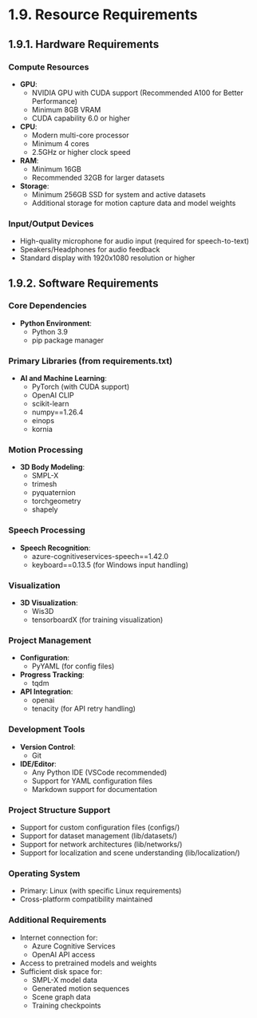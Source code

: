 # 1.9. Resource Requirements

## 1.9.1. Hardware Requirements

### Compute Resources
- **GPU**: 
  - NVIDIA GPU with CUDA support (Recommended A100 for Better Performance)
  - Minimum 8GB VRAM
  - CUDA capability 6.0 or higher
- **CPU**:
  - Modern multi-core processor
  - Minimum 4 cores
  - 2.5GHz or higher clock speed
- **RAM**:
  - Minimum 16GB
  - Recommended 32GB for larger datasets
- **Storage**:
  - Minimum 256GB SSD for system and active datasets
  - Additional storage for motion capture data and model weights

### Input/Output Devices
- High-quality microphone for audio input (required for speech-to-text)
- Speakers/Headphones for audio feedback
- Standard display with 1920x1080 resolution or higher

## 1.9.2. Software Requirements

### Core Dependencies
- **Python Environment**:
  - Python 3.9
  - pip package manager

### Primary Libraries (from requirements.txt)
- **AI and Machine Learning**:
  - PyTorch (with CUDA support)
  - OpenAI CLIP
  - scikit-learn
  - numpy==1.26.4
  - einops
  - kornia

### Motion Processing
- **3D Body Modeling**:
  - SMPL-X
  - trimesh
  - pyquaternion
  - torchgeometry
  - shapely

### Speech Processing
- **Speech Recognition**:
  - azure-cognitiveservices-speech==1.42.0
  - keyboard==0.13.5 (for Windows input handling)

### Visualization
- **3D Visualization**:
  - Wis3D
  - tensorboardX (for training visualization)

### Project Management
- **Configuration**:
  - PyYAML (for config files)
- **Progress Tracking**:
  - tqdm
- **API Integration**:
  - openai
  - tenacity (for API retry handling)

### Development Tools
- **Version Control**:
  - Git
- **IDE/Editor**:
  - Any Python IDE (VSCode recommended)
  - Support for YAML configuration files
  - Markdown support for documentation

### Project Structure Support
- Support for custom configuration files (configs/)
- Support for dataset management (lib/datasets/)
- Support for network architectures (lib/networks/)
- Support for localization and scene understanding (lib/localization/)

### Operating System
- Primary: Linux (with specific Linux requirements)
- Cross-platform compatibility maintained

### Additional Requirements
- Internet connection for:
  - Azure Cognitive Services
  - OpenAI API access
- Access to pretrained models and weights
- Sufficient disk space for:
  - SMPL-X model data
  - Generated motion sequences
  - Scene graph data
  - Training checkpoints
